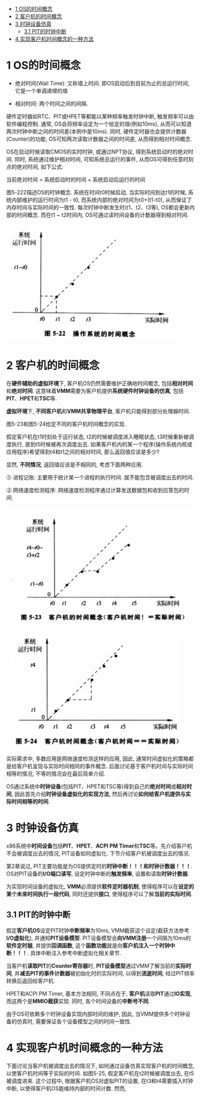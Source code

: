 
<!-- @import "[TOC]" {cmd="toc" depthFrom=1 depthTo=6 orderedList=false} -->

<!-- code_chunk_output -->

* [1 OS的时间概念](#1-os的时间概念)
* [2 客户机的时间概念](#2-客户机的时间概念)
* [3 时钟设备仿真](#3-时钟设备仿真)
	* [3.1 PIT的时钟中断](#31-pit的时钟中断)
* [4 实现客户机时间概念的一种方法](#4-实现客户机时间概念的一种方法)

<!-- /code_chunk_output -->

# 1 OS的时间概念

- 绝对时间(Wall Time): 又称墙上时间. 即OS启动后到目前为止的总运行时间, 它是一个单调递增的值

- 相对时间: 两个时间之间的间隔. 

硬件定时器如RTC、PIT或HPET等都能以某种频率触发时钟中断, 触发频率可以由软件编程控制. 通常, OS会将频率设定为一个给定的值(例如10ms), 从而可以知道两次时钟中断之间的时间差(本例中是10ms). 同时, 硬件定时器也会提供计数器(Counter)的功能, OS可知两次读取计数器之间的时间差, 从而得到相对时间概念.

OS在启动时候读取CMOS的实时时钟, 或通过NPT协议, 得到系统启动时的绝对时间. 同时, 系统通过维护相对时间, 可知系统总运行的事件, 从而OS可得到任意时刻点的绝对时间, 如下公式:

当前绝对时间 = 系统启动时的时间 + 系统启动后运行的时间

图5\-222描述OS的时钟概念. 系统在时间t0时候启动, 当实际时间到达t1的时候, 系统内部维护的运行时间为t1 \- t0, 而系统内部的绝对时间为t0+(t1-t0), 从而保证了内存时间与实际时间的一致性. 每次时钟中断发生时(t1、t2、t3等), OS都会更新内部的时间概念. 而在t1 \~ t2时间内, OS可通过读时间设备的计数器得到相对时间.

![config](./images/34.png)

# 2 客户机的时间概念

在**硬件辅助的虚拟环境**下, 客户机OS仍然需要维护正确地时间概念, 包括**相对时间**和**绝对时间**. 这意味着**VMM**需要为客户机提供**系统硬件时钟设备的仿真**, 包括**PIT**、**HPET**和**TSC**等. 

**虚拟环境**下, **不同客户机**和**VMM共享物理平台**, 客户机只能得到部分处理器时间.

图5-23和图5\-24给定不同的客户机时间概念的实现. 

假定客户机在t1时刻处于运行状态, t2的时候被调度进入睡眠状态, t3时候重新被调度执行, 直到t5时候被再次调度出去. 如果客户机内的某一个程序(操作系统内核或应用程序)希望得到t4和t1之间的相对时间, 那么返回值应该是多少?

显然, **不同情况**, 返回值应该是不相同的, 考虑下面两种应用.

⓵ 进程记账: 主要用于统计某一个进程的执行时间. 就不能包含被调度出去的时间.

⓶ 网络速度检测程序: 网络速度检测程序通过计算发送数据包和收到应答包的时间. 

![](./images/2019-04-16-10-05-22.png)

![](./images/2019-04-16-10-05-31.png)

实际需求中, 多数应用是网络速度检测这样的应用, 因此, 通常时间虚拟化的策略都是给客户机呈现与实际时间相同的事件概念. 后面讨论基于客户机时间与实际时间相等的情况, 不等的情况会在最后简单介绍.

OS通过系统中**时钟设备**(包括PIT、HPET和TSC等)得到自己的**绝对时间**或**相对时间**, 因此首先介绍**时钟设备虚拟化的实现方法**, 然后再讨论**如何给客户机提供与实际时间相等的时间**.

# 3 时钟设备仿真

x86系统中**时间设备**包括**PIT**、**HPET**、**ACPI PM Timer**和**TSC**等。先介绍客户机不会被调度出去的情况, PIT设备如何虚拟化. 下节介绍客户机被调度出去的情况.

第2章说过, PIT主要功能是为OS提供定时的**时钟中断！！！**和**时钟计数器！！！**. OS对PIT设备的**I/O端口读写**, 设定时钟中断的**触发频率**, 设置和读取**时钟计数器**.

为实现时间设备的虚拟化, **VMM**必须提供**软件定时器机制**, 使得程序可以在**设定的某个未来时间执行一段代码**, 同时还提供**接口**, 使得程序可以了解**当前的实际时间**.

## 3.1 PIT的时钟中断

假定**客户机OS**设定PIT时钟**中断频率**为10ms, VMM截获这个设定(截获方法参考**I/O虚拟化**), 并通知**PIT设备模型**. PIT设备模型会**向VMM注册**一个间隔为10ms的**软件定时器**, 并提供**回调函数**, 这个**函数功能**就是向**客户机注入一个时钟中断！！！**. 具体中断注入参考中断虚拟化相关章节.

当客户机**读取PIT**的**Counter寄存器**时, **PIT设备模型**通过VMM了解当前的**实际时间**, 并**减去PIT的事件计数器**被初始化时的实际时间, 以得到**流逝时间**, 经过PIT频率转换后返回给客户机.

HPET和ACPI PM Timer, 基本方法相同, 不同点在于, **客户机**读取**PIT**通过**IO实现**, 而这两个是**MMIO截获**实现. 同时, 各个时间设备的**中断号不同**.

由于OS可依赖多个时钟设备实现内部时间的维护, 因此, 当VMM提供多个时钟设备的仿真时, 需要保证各个设备模型之间的时间一致性.

# 4 实现客户机时间概念的一种方法

下面讨论当客户机被调度出去的情况下, 如何通过设备仿真实现客户机的时间概念, 以使客户机时间等于实际的时间. 如图5\-25, 假定客户机在t2时候被调度出去, 在t5被调度进来. 这个过程中, 根据客户机OS对虚拟PIT的设置, 在t3和t4需要插入时钟中断, 以使得客户机OS能维持内部的时间计数. 然而, 



